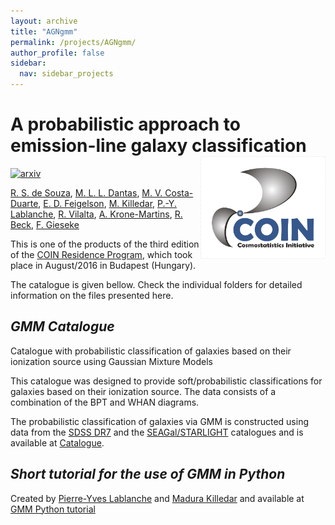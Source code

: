```yaml
---
layout: archive
title: "AGNgmm"
permalink: /projects/AGNgmm/
author_profile: false
sidebar:
  nav: sidebar_projects
---
```


# A probabilistic approach to emission-line galaxy classification <img  align="right" src="https://raw.githubusercontent.com/COINtoolbox/photoz_catalogues/master/images/coin.png" width="200">
[![arxiv](http://img.shields.io/badge/arXiv-1703.07607-lightgrey.svg?style=plastic)](http://arxiv.org/abs/1703.07607)

[R. S. de Souza](https://github.com/RafaelSdeSouza), [M. L. L. Dantas](https://github.com/mdastro), [M. V. Costa-Duarte](https://github.com/mvcduarte), [E. D. Feigelson](https://github.com/efeigelson), [M. Killedar](https://github.com/DrMud), [P.-Y. Lablanche](https://github.com/pylablanche), [R. Vilalta](https://github.com/astronomy-eagle), [A. Krone-Martins](https://github.com/algolkm), [R. Beck](https://github.com/beckrob), [F. Gieseke](https://github.com/gieseke)

This is one of the products of the third edition of the [COIN Residence Program](http://iaacoin.wix.com/crp2016), which took place in August/2016 in Budapest (Hungary).

The catalogue  is given bellow. Check the individual folders for detailed information on the files presented here.

## *GMM Catalogue*

Catalogue with probabilistic classification of galaxies based on their ionization source using Gaussian Mixture Models

This catalogue was designed to provide soft/probabilistic classifications for galaxies based on their ionization source. The data consists of a combination of the BPT and WHAN diagrams.

The probabilistic classification of galaxies via GMM  is constructed using data from the [SDSS DR7](http://www.sdss.org/dr7/) and the [SEAGal/STARLIGHT](http://casjobs.starlight.ufsc.br/casjobs/) catalogues and is available at  [Catalogue](https://github.com/COINtoolbox/GMM_Catalogue/blob/master/Catalogue/GMM_catalogue.csv).

## *Short tutorial for the use of GMM in Python*

Created by [Pierre-Yves Lablanche](https://github.com/pylablanche) and [Madura Killedar](https://github.com/DrMud) and available at [GMM Python tutorial](https://github.com/COINtoolbox/GMM_Catalogue/blob/master/Tutorial/GMM_Python.ipynb)
